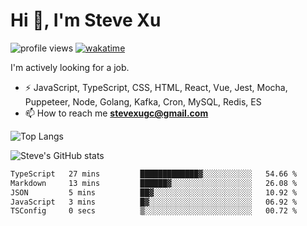 # Hi 👋, I'm Steve Xu

![profile views](https://komarev.com/ghpvc/?username=nusr&color=green)
[![wakatime](https://wakatime.com/badge/user/0653cda0-f622-4930-8974-c19a957fc488.svg)](https://wakatime.com/@0653cda0-f622-4930-8974-c19a957fc488)

I'm actively looking for a job.

- ⚡ JavaScript, TypeScript, CSS, HTML, React, Vue, Jest, Mocha,
Puppeteer, Node, Golang, Kafka, Cron, MySQL, Redis, ES
- 📫 How to reach me **stevexugc@gmail.com**

![Top Langs](https://github-readme-stats.vercel.app/api/top-langs/?username=nusr&langs_count=8&layout=compact)

![Steve's GitHub stats](https://github-readme-stats.vercel.app/api?username=nusr&show_icons=true)

<!--START_SECTION:waka-->

```txt
TypeScript   27 mins         █████████████▓░░░░░░░░░░░   54.66 %
Markdown     13 mins         ██████▓░░░░░░░░░░░░░░░░░░   26.08 %
JSON         5 mins          ██▓░░░░░░░░░░░░░░░░░░░░░░   10.92 %
JavaScript   3 mins          █▓░░░░░░░░░░░░░░░░░░░░░░░   06.92 %
TSConfig     0 secs          ▒░░░░░░░░░░░░░░░░░░░░░░░░   00.72 %
```

<!--END_SECTION:waka-->
